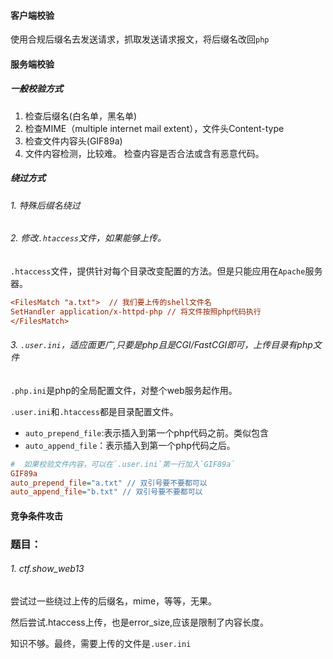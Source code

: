 #### 客户端校验

使用合规后缀名去发送请求，抓取发送请求报文，将后缀名改回`php`



#### 服务端校验

##### 一般校验方式

1. 检查后缀名(白名单，黑名单)
2. 检查MIME（multiple internet mail extent），文件头Content-type
3. 检查文件内容头(GIF89a)
4. 文件内容检测，比较难。 检查内容是否合法或含有恶意代码。

##### 绕过方式

###### 1. 特殊后缀名绕过



###### 2. 修改`.htaccess`文件，如果能够上传。

`.htaccess`文件，提供针对每个目录改变配置的方法。但是只能应用在`Apache`服务器。

```ini
<FilesMatch "a.txt">  // 我们要上传的shell文件名
SetHandler application/x-httpd-php // 将文件按照php代码执行
</FilesMatch>
```



###### 3. `.user.ini`，适应面更广,只要是php且是CGI/FastCGI即可，上传目录有php文件

`.php.ini`是php的全局配置文件，对整个web服务起作用。

`.user.ini`和`.htaccess`都是目录配置文件。

- `auto_prepend_file`:表示插入到第一个php代码之前。类似包含
- `auto_append_file`：表示插入到第一个php代码之后。

```ini
#  如果校验文件内容，可以在`.user.ini`第一行加入`GIF89a`
GIF89a
auto_prepend_file="a.txt" // 双引号要不要都可以
auto_append_file="b.txt" // 双引号要不要都可以
```



#### 竞争条件攻击









### 题目：

###### 1. ctf.show_web13

尝试过一些绕过上传的后缀名，mime，等等，无果。

然后尝试.htaccess上传，也是error_size,应该是限制了内容长度。

知识不够。最终，需要上传的文件是`.user.ini`
